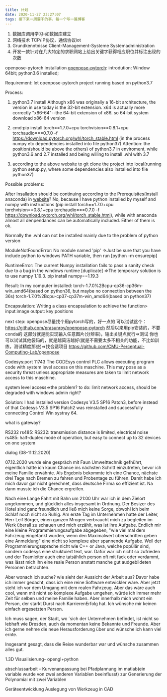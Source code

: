 ```yaml
---
title: 计划
date: 2020-11-27 23:27:07
tags: 接下来一周要干的事，每一个写一篇博客
---
```

1. 数据库调用学习-如数据库建立
2. 网络技术 TCP/IP协议，通信协议iot
3. Grundkenntnisse  Client-Management-Systeme Systemadministration 
4. 开发一款针对在几大特定的求职网站上给出关键字获得相应职位并标注出现的次数

openpose-pytorch installation [openpose-pytorch](https://github.com/prasunroy/openpose-pytorch):
introdution:
Window 64bit; python3.6 installed;

Requirement:
let openpose-pytorch project running based on python3.7

Process:
1. python3.7 install
Although x86 was originally a 16-bit architecture, the version in use today is the 32-bit extension. x64 is actually more correctly "x86-64"--the 64-bit extension of x86.
so 64-bit system download x86-64 version

2. cmd:pip install torch==1.7.0+cpu torchvision==0.8.1+cpu torchaudio===0.7.0 -f https://download.pytorch.org/whl/torch_stable.html (in the process numpy etc dependencies installed into file python37)
Attention: the position(should be above the others) of python3.7 in enviroment, while python3.6 and 2.7 installed and being willing to install .whl with 3.7


3. according to the above website to git clone the project into local(running python setup.py, where some dependencies also installed into file python37)

Possible problems:

After Insallation should be continuing according to the Prerequisites(install anaconda) in [website](https://hexo.io/docs/generating.html)? No, because I have python installed by myself and numpy with instructions (pip install torch==1.7.0+cpu torchvision==0.8.1+cpu torchaudio===0.7.0 -f https://download.pytorch.org/whl/torch_stable.html), while with anaconda almost all denpendances can be automatically included. Either of them is ok.

Normally the .whl can not be installed mainly due to the problem of python version  

ModuleNotFoundError: No module named 'pip'
=>Just be sure that you have include python to windows PATH variable, then run [python -m ensurepip]

RuntimeError: The current Numpy installation fails to pass a sanity check due to a bug in the windows runtime [duplicate]
=>The temporary solution is to use numpy 1.19.3.
  pip install numpy==1.19.3

Result:
In my computer installed:
torch-1.7.0%2Bcpu-cp36-cp36m-win_amd64(based on python36, but maybe no connection between the 36s)
torch-1.7.0%2Bcpu-cp37-cp37m-win_amd64(based on python37)

Encapsulation:
Writing a class encapsulation to achieve the function> input:image output: key positions


next step:
openpose尽量找个用pytorch写的，好一点的
可以试试这个：https://github.com/prasunroy/openpose-pytorch
然后以来用pip安装的，不要conda的
这部分就是能实现输入任意图片(分辨率)，输出关键点就行=>测试
你也可以试试其他袋码的，就是越简洁越好(就是不需要太多不相关的功能，不比如训练，测试精度那些)=>找合适项目
https://github.com/CMU-Perceptual-Computing-Lab/openpose




Codesys:port 11743
The CODEsys control PLC allows executing program code with system level access on this maschine.
This may pose as a security threat unless appropriate measures are taken to limit network access to this maschine.

system level access=>the problem? to do: limit network access, should be degraded with windows admin  right?

Solution: I had installed version Codesys V3.5 SP16 Patch3, before instead of that Codesys V3.5 SP16 Patch2 was reinstalled and successfully connecting Control Win systray 64.

what is gateway?


RS232 rs485:
RS232: transmission distance is limited, electrical noise
rs485: half-duplex mode of operation, but easy to connect up to 32 devices on one system

dialog (08-11.12.2020)

07.12.2020 wurde eine gespräch mit Faun Umwelttechnik gefhührt, eigentlich hätte ich kaum Chance ins nächsten Schritt einzutreten, bevor ich meine Familie erwähnte. Als Ergebnis bekommte ich eine Chance, nächste drei Tage nach Bremen zu fahren und Probentage zu führen. Damit habe ich mich davor gar nicht gerechnet, dass deutsche Firma so effizient ist. Na dann musste ich die Chance ergreifen. 

Nach eine Lange Fahrt mit Bahn um 21:00 Uhr war ich in dem Zielort angekommen, und glücklich alles insgesamt
in Ordnung. Der Besizer des Hotel sind ganz freundlich und ließ mich keine Sorge, obwohl ich beim Schlaf noch nicht so Ruhig. Am erste Tag im Unternehmen hatte der Leiter, Herr Leif Börger, einen ganzen Mrogen verbraucht mich zu begleiten im Werk überall zu schauen und mich erzählt, was ist ihre Aufgabe. Endlich mir eine kleine Programmierungsaufgabe abgegeben, "wie viel mal dem Fahrzeug eingetankt wurden, wenn den Maximalwert überschritten geben eine Anmeldung" eine nicht so komplexe aber spannende Aufgabe. Weil der Programmierungssprache nicht wie C++ or Java, welche popülär sind, sondern codesys eine struktuiert text, war. Dafür war ich nicht so zufrieden und der Teamleiter auch eine tatsählich person oft mit fack oder verdammt, was lässt mich  ihn eine reale Person anstatt manche gut audgebildeten Personen betrachten.

Aber wonach ich suche? wie sieht der Aussicht der Arbeit aus? Davor habe ich immer gedacht, dass ich eine reine Software entwickler wäre. Aber jetzt steht ich vor dem Umgang mit dem realen Fahrzeug. Aber das wäre auch cool, wenn mit nicht so komplexe Aufgabe umgehen, würde ich immer mehr Zeit für selben und meine Familie haben. Aber innerhalb mich wohnt ein Person, der starkt Durst nach KarrierenErfolg hat. Ich wünsche mir keinen einfach ergesetzten Person.

Ich muss sagen, der Stadt, wo ´sich der Unternehmen befindet, ist nicht so lebhaft wie Dresden, auch da momentan keine Bekannte und Freunde. Aber ich gerne nehme die neue Herausforderung über und wünsche ich kann viel ernte.


Insgesamt gesagt, dass die Reise wunderbar war und wünsche zusammen alles gut.


1.3D Visualisierung- opengl+python

abschlussarbeit - Kurvenanpassung bei Pfadplannung im matlab(ein variable wurde von zwei anderen Variablen beeinflusst) zur Generierung der Polynomial mit zwei Variablen

Geräteentwicklung  Auslegung von Werkzeug in CAD